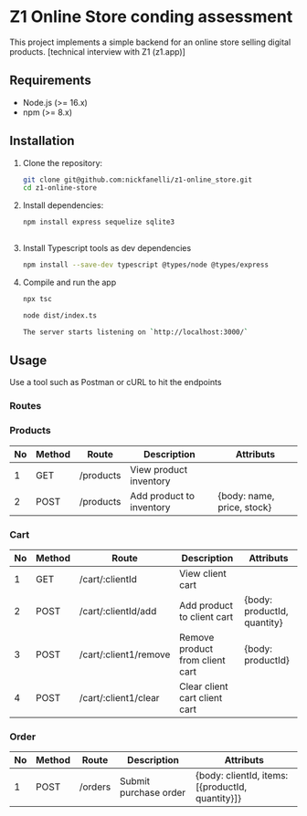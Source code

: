 # Z1 Online Store conding assessment

This project implements a simple backend for an online store selling digital products.
[technical interview with Z1 (z1.app)]

## Requirements

- Node.js (>= 16.x)
- npm (>= 8.x)

## Installation

1. Clone the repository:
   ```bash
   git clone git@github.com:nickfanelli/z1-online_store.git
   cd z1-online-store

2. Install dependencies:
   ```bash
   npm install express sequelize sqlite3
 
3. Install Typescript tools as dev dependencies
   ```bash
   npm install --save-dev typescript @types/node @types/express

4. Compile and run the app
   ```bash
   npx tsc
   ```

   ```bash
   node dist/index.ts

   The server starts listening on `http://localhost:3000/`

## Usage

Use a tool such as Postman or cURL to hit the endpoints

### Routes

### Products
| No | Method | Route                  | Description                     | Attributs                  |
|----|--------|------------------------|---------------------------------|----------------------------|
| 1  | GET    | /products              | View product inventory          |                            |
| 2  | POST   | /products              | Add product to inventory        |{body: name, price, stock}  |

### Cart
| No | Method | Route                  | Description                     | Attributs                  |
|----|--------|------------------------|---------------------------------|----------------------------|
| 1  | GET    | /cart/:clientId        | View client cart                |                            |
| 2  | POST   | /cart/:clientId/add    | Add product to client cart      |{body: productId, quantity} |
| 3  | POST   | /cart/:client1/remove  | Remove product from client cart |{body: productId}           |
| 4  | POST   | /cart/:client1/clear   | Clear client cart client cart   |                            |

### Order
| No | Method | Route           | Description             | Attributs                                      |
|----|--------|-----------------|-------------------------|------------------------------------------------|
| 1  | POST   | /orders         | Submit purchase order   |{body: clientId, items: [{productId, quantity}]}|